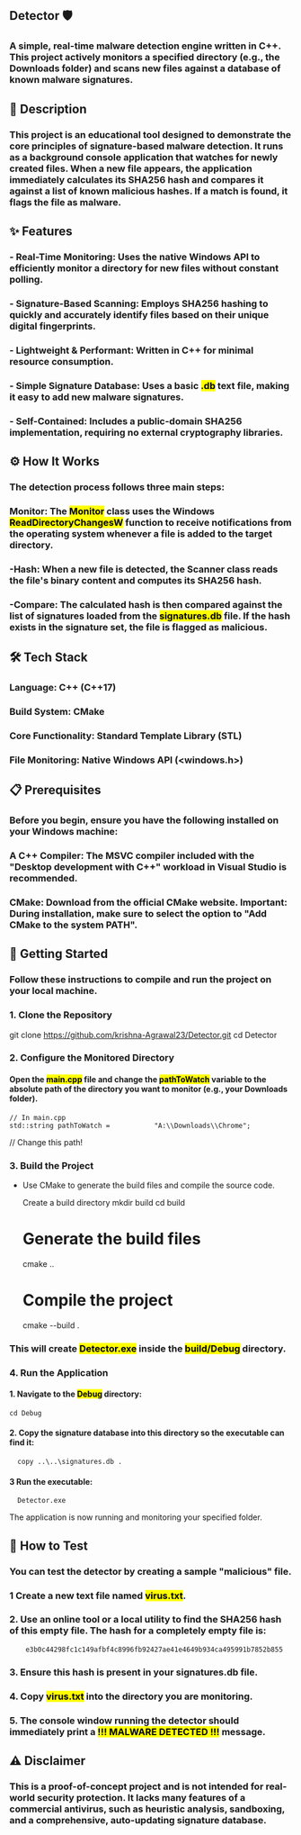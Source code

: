 ## Detector 🛡️
### A simple, real-time malware detection engine written in C++. This project actively monitors a specified directory (e.g., the Downloads folder) and scans new files against a database of known malware signatures.

## 📜 Description
### This project is an educational tool designed to demonstrate the core principles of signature-based malware detection. It runs as a background console application that watches for newly created files. When a new file appears, the application immediately calculates its SHA256 hash and compares it against a list of known malicious hashes. If a match is found, it flags the file as malware.

## ✨ Features
### - Real-Time Monitoring: Uses the native Windows API to efficiently monitor a directory for new files without constant polling.

### - Signature-Based Scanning: Employs SHA256 hashing to quickly and accurately identify files based on their unique digital fingerprints.

### - Lightweight & Performant: Written in C++ for minimal resource consumption.

### - Simple Signature Database: Uses a basic <mark>.db</mark> text file, making it easy to add new malware signatures.

### - Self-Contained: Includes a public-domain SHA256 implementation, requiring no external cryptography libraries.

## ⚙️ How It Works
### The detection process follows three main steps:

###  Monitor: The <mark>Monitor</mark> class uses the Windows <mark>ReadDirectoryChangesW</mark> function to receive notifications from the operating system whenever a file is added to the target directory.

### -Hash: When a new file is detected, the <amrk>Scanner</mark> class reads the file's binary content and computes its SHA256 hash.

### -Compare: The calculated hash is then compared against the list of signatures loaded from the <mark>signatures.db</mark> file. If the hash exists in the signature set, the file is flagged as malicious.

## 🛠️ Tech Stack
### Language: C++ (C++17)

### Build System: CMake

### Core Functionality: Standard Template Library (STL)

### File Monitoring: Native Windows API (<windows.h>)

## 📋 Prerequisites
###  Before you begin, ensure you have the following installed on your Windows machine:

###  A C++ Compiler: The MSVC compiler included with the "Desktop development with C++" workload in Visual Studio is recommended.

###  CMake: Download from the official CMake website. Important: During installation, make sure to select the option to "Add CMake to the system PATH".

## 🚀 Getting Started
### Follow these instructions to compile and run the project on your local machine.

### 1. Clone the Repository

   git clone https://github.com/krishna-Agrawal23/Detector.git
   cd Detector

### 2. Configure the Monitored Directory
#### Open the <mark>main.cpp</mark> file and change the <mark>pathToWatch</mark> variable to the absolute path of the directory you want to monitor (e.g., your Downloads folder).

    // In main.cpp
    std::string pathToWatch =           "A:\\Downloads\\Chrome";
 // Change this path!

### 3. Build the Project
- Use CMake to generate the build files and compile the source code.

    Create a build directory
    mkdir build
    cd build

    # Generate the build files
    cmake ..

    # Compile the project
    cmake --build .

### This will create <mark>Detector.exe</mark> inside the <mark>build/Debug</mark> directory.

### 4. Run the Application
#### 1. Navigate to the <mark>Debug</mark> directory:

    cd Debug

#### 2. Copy the signature database into this directory so the executable can find it:

      copy ..\..\signatures.db .

#### 3 Run the executable:

      Detector.exe

The application is now running and monitoring your specified folder.

## 🧪 How to Test
### You can test the detector by creating a sample "malicious" file.

### 1 Create a new text file named <mark>virus.txt</mark>.

### 2. Use an online tool or a local utility to find the SHA256 hash of this empty file. The hash for a completely empty file is:

        e3b0c44298fc1c149afbf4c8996fb92427ae41e4649b934ca495991b7852b855

### 3. Ensure this hash is present in your signatures.db file.

### 4. Copy <mark>virus.txt</mark> into the directory you are monitoring.

### 5. The console window running the detector should immediately print a <mark>!!! MALWARE DETECTED !!!</mark> message.

## ⚠️ Disclaimer
### This is a proof-of-concept project and is not intended for real-world security protection. It lacks many features of a commercial antivirus, such as heuristic analysis, sandboxing, and a comprehensive, auto-updating signature database.
